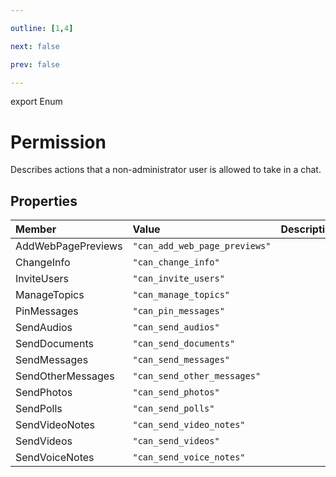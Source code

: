 ```yaml
---

outline: [1,4]

next: false

prev: false

---
```


export Enum
# Permission

Describes actions that a non-administrator user is allowed to take in a chat.

## Properties

| Member | Value | Description |
| :--- | :--- | :--- |
| AddWebPagePreviews | `"can_add_web_page_previews"` | |
| ChangeInfo | `"can_change_info"` | |
| InviteUsers | `"can_invite_users"` | |
| ManageTopics | `"can_manage_topics"` | |
| PinMessages | `"can_pin_messages"` | |
| SendAudios | `"can_send_audios"` | |
| SendDocuments | `"can_send_documents"` | |
| SendMessages | `"can_send_messages"` | |
| SendOtherMessages | `"can_send_other_messages"` | |
| SendPhotos | `"can_send_photos"` | |
| SendPolls | `"can_send_polls"` | |
| SendVideoNotes | `"can_send_video_notes"` | |
| SendVideos | `"can_send_videos"` | |
| SendVoiceNotes | `"can_send_voice_notes"` | |
